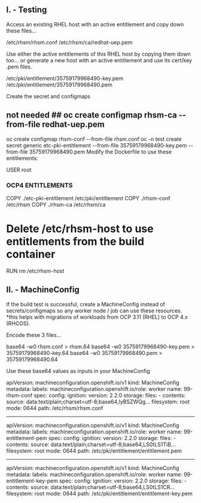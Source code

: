 

## I. - Testing

Access an existing RHEL host with an active entitlement and copy down these files…

/etc/rhsm/rhsm.conf
/etc/rhsm/ca/redhat-uep.pem

Use either the active entitlements of this RHEL host by copying them down too… or generate a new host with an active entitlement and use its cert/key .pem files.

/etc/pki/entitlement/35759179968490-key.pem
/etc/pki/entitlement/35759179968490.pem

Create the secret and configmaps

## not needed ## oc create configmap rhsm-ca --from-file redhat-uep.pem
oc create configmap rhsm-conf --from-file rhsm.conf
oc -n test create secret generic etc-pki-entitlement --from-file 35759179968490-key.pem --from-file 35759179968490.pem
Modify the Dockerfile to use these entitlements:

USER root
### OCP4 ENTITLEMENTS
COPY ./etc-pki-entitlement /etc/pki/entitlement
COPY ./rhsm-conf /etc/rhsm
COPY ./rhsm-ca /etc/rhsm/ca
# Delete /etc/rhsm-host to use entitlements from the build container
RUN rm /etc/rhsm-host


## II. - MachineConfig

If the build test is successful, create a MachineConfig instead of secrets/configmaps so any worker node / job can use these resources. *this helps with migrations of workloads from OCP 3.11 (RHEL) to OCP 4.x (RHCOS).

Encode these 3 files…

base64 -w0 rhsm.conf > rhsm.64
base64 -w0 35759179968490-key.pem > 35759179968490-key.64
base64 -w0 35759179968490.pem > 35759179968490.64

Use these base64 values as inputs in your MachineConfig


apiVersion: machineconfiguration.openshift.io/v1
kind: MachineConfig
metadata:
  labels:
    machineconfiguration.openshift.io/role: worker
  name: 99-rhsm-conf
spec:
  config:
    ignition:
      version: 2.2.0
    storage:
      files:
      - contents:
          source: data:text/plain;charset=utf-8;base64,IyBSZWQg…
        filesystem: root
        mode: 0644
        path: /etc/rhsm/rhsm.conf

---
apiVersion: machineconfiguration.openshift.io/v1
kind: MachineConfig
metadata:
  labels:
    machineconfiguration.openshift.io/role: worker
  name: 99-entitlement-pem
spec:
  config:
    ignition:
      version: 2.2.0
    storage:
      files:
      - contents:
          source: data:text/plain;charset=utf-8;base64,LS0tLS1TiB...
        filesystem: root
        mode: 0644
        path: /etc/pki/entitlement/entitlement.pem


--- 
apiVersion: machineconfiguration.openshift.io/v1
kind: MachineConfig
metadata:
  labels:
    machineconfiguration.openshift.io/role: worker
  name: 99-entitlement-key-pem
spec:
  config:
    ignition:
      version: 2.2.0
    storage:
      files:
      - contents:
          source: data:text/plain;charset=utf-8;base64,LS0tLS1CR...
        filesystem: root
        mode: 0644
        path: /etc/pki/entitlement/entitlement-key.pem


